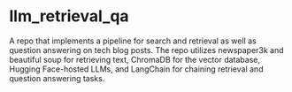 # llm_retrieval_qa
A repo that implements a pipeline for search and retrieval as well as question answering on tech blog posts. The repo utilizes newspaper3k and beautiful soup for retrieving text, ChromaDB for the vector database, Hugging Face-hosted LLMs, and LangChain for chaining retrieval and question answering tasks.
